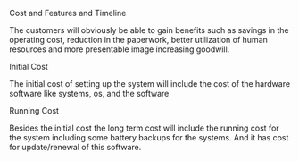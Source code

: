 Cost and Features and Timeline

The customers will obviously be able to gain benefits such as savings in the operating cost, reduction in the paperwork, better utilization of human resources and more presentable image increasing goodwill.

Initial Cost

The initial cost of setting up the system will include the cost of the hardware software like systems, os, and the software

Running Cost

Besides the initial cost the long term cost will include the running cost for the system including some battery backups for the systems.
And it has cost for update/renewal of this software.
